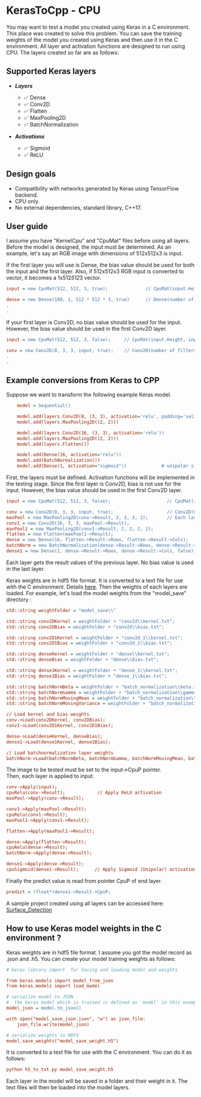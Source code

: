 # KerasToCpp - CPU

You may want to test a model you created using Keras in a C environment. This place was created to solve this problem. You can save the training weights of the model you created using Keras and then use it in the C environment. All layer and activation functions are designed to run using CPU. The layers created so far are as follows:

## Supported Keras layers

- ***Layers***
  - :white_check_mark: Dense
  - :white_check_mark: Conv2D
  - :white_check_mark: Flatten
  - :white_check_mark: MaxPooling2D
  - :white_check_mark: BatchNormalization

- ***Activations***
  - :white_check_mark: Sigmoid
  - :white_check_mark: ReLU

## Design goals

  - Compatibility with networks generated by Keras using TensorFlow backend.
  - CPU only.
  - No external dependencies, standard library, C++17.

## User guide

I assume you have "KernelCpu" and "CpuMat" files before using all layers. Before the model is designed, the input must be determined.
As an example, let's say an RGB image with dimensions of 512x512x3 is input.

If the first layer you will use is Dense, the bias value should be used for both the input and the first layer. Also, if 512x512x3 RGB input is converted to vector, it becomes a 1x512*512*3 vector.

```ini
input = new CpuMat(512, 512, 3, true);              // CpuMat(input.Height, input.Width, input.Depth, useBias = true)

dense = new Dense(100, 1, 512 * 512 * 3, true)      // Dense(number of neurons, input_rows, input_cols, useBias = true)
.
.
```

If your first layer is Conv2D, no bias value should be used for the input. However, the bias value should be used in the first Conv2D layer.

```ini
input = new CpuMat(512, 512, 3, false);     // CpuMat(input.Height, input.Width, input.Depth, useBias = true)

conv = new Conv2D(8, 3, 3, input, true);    // Conv2D(number of filters, filter_height, filter_width, input, useBias = true)
.
.
```

## Example conversions from Keras to CPP

Suppose we want to transform the following example Keras model.

```ini
    model = Sequential()

    model.add(layers.Conv2D(8, (3, 3), activation='relu', padding='valid', input_shape=(512,512,3)))
    model.add(layers.MaxPooling2D((2, 2)))

    model.add(layers.Conv2D(16, (3, 3), activation='relu'))
    model.add(layers.MaxPooling2D((2, 2)))     
    model.add(layers.Flatten())                             

    model.add(Dense(16, activation="relu"))
    model.add(BatchNormalization())
    model.add(Dense(1, activation="sigmoid"))             # unipolar sigmoid (0-1)
```

First, the layers must be defined. Activation functions will be implemented in the testing stage.
Since the first layer is Conv2D, bias is not use for the input. However, the bias value should be used in the first Conv2D layer.

```ini
input = new CpuMat(512, 512, 3, false);                     // CpuMat(input.Height, input.Width, input.Depth, useBias = true)

conv = new Conv2D(8, 3, 3, input, true);                    // Conv2D(number of filters, filter_height, filter_width, input, useBias = true)
maxPool = new MaxPooling2D(conv->Result, 2, 2, 2, 2);       // Each layer gets the result values of the previous layer
conv1 = new Conv2D(16, 3, 3, maxPool->Result);
maxPool1 = new MaxPooling2D(conv1->Result, 2, 2, 2, 2);
flatten = new Flatten(maxPool1->Result);
dense = new Dense(16, flatten->Result->Rows, flatten->Result->Cols);
batchNorm = new BatchNormalization(dense->Result->Rows, dense->Result->Cols);
dense1 = new Dense(1, dense->Result->Rows, dense->Result->Cols, false);       // Dense(neurons, inputRows, inputCols, useBias = true)
```

Each layer gets the result values of the previous layer. No bias value is used in the last layer.

Keras weights are in hdf5 file format. It is converted to a text file for use with the C environment. Details [here](https://github.com/fbasatemur/KerasToCpp/tree/master/CPU#how-to-use-keras-model-weights-in-the-c-environment-).
Then the weights of each layers are loaded. For example, let's load the model weights from the "model_save" directory :

```ini
std::string weightFolder = "model_save\\"

std::string conv2DKernel = weightFolder + "conv2d\\kernel.txt";
std::string conv2DBias = weightFolder + "conv2d\\bias.txt";

std::string conv2D1Kernel = weightFolder + "conv2d_1\\kernel.txt";
std::string conv2D1Bias = weightFolder + "conv2d_1\\bias.txt";

std::string denseKernel = weightFolder + "dense\\kernel.txt";
std::string denseBias = weightFolder + "dense\\bias.txt";

std::string dense1Kernel = weightFolder + "dense_1\\kernel.txt";
std::string dense1Bias = weightFolder + "dense_1\\bias.txt";

std::string batchNormBeta = weightFolder + "batch_normalization\\beta.txt";
std::string batchNormGamma = weightFolder + "batch_normalization\\gamma.txt";
std::string batchNormMovingMean = weightFolder + "batch_normalization\\moving_mean.txt";
std::string batchNormMovingVariance = weightFolder + "batch_normalization\\moving_variance.txt";

// Load kernel and bias weights
conv->Load(conv2DKernel, conv2DBias);
conv1->Load(conv2D1Kernel, conv2D1Bias);

dense->Load(denseKernel, denseBias);
dense1->Load(dense1Kernel, dense1Bias);

// Load batchnormalization layer weights
batchNorm->Load(batchNormBeta, batchNormGamma, batchNormMovingMean, batchNormMovingVariance);

```

The image to be tested must be set to the input->CpuP pointer.  
Then, each layer is applied to input.

```ini
conv->Apply(input);
cpuRelu(conv->Result);            // Apply ReLU activation
maxPool->Apply(conv->Result);

conv1->Apply(maxPool->Result);
cpuRelu(conv1->Result);
maxPool1->Apply(conv1->Result);

flatten->Apply(maxPool1->Result);

dense->Apply(flatten->Result);
cpuRelu(dense->Result);
batchNorm->Apply(dense->Result);

dense1->Apply(dense->Result);
cpuSigmoid(dense1->Result);      // Apply Sigmoid (Unipolar) activation
```

Finally the predict value is read from pointer CpuP of end layer.

```ini
predict = (float*)dense1->Result->CpuP;
```

A sample project created using all layers can be accessed here: [Surface_Detection](https://github.com/fbasatemur/Surface_Detection)

## How to use Keras model weights in the C environment ?

Keras weights are in hdf5 file format. I assume you got the model record as .json and .h5.
You can create your model training weights as follows:

```ini
# keras library import  for Saving and loading model and weights

from keras.models import model_from_json
from keras.models import load_model

# serialize model to JSON
#  the keras model which is trained is defined as 'model' in this example
model_json = model.to_json()

with open("model_save_json.json", "w") as json_file:
    json_file.write(model_json)

# serialize weights to HDF5
model.save_weights("model_save_weight.h5")
```

It is converted to a text file for use with the C environment. You can do it as follows:

```ini
python h5_to_txt.py model_save_weight.h5
```

Each layer in the model will be saved in a folder and their weight in it. The text files will then be loaded into the model layers.
